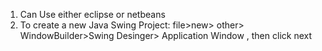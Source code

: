 1) Can Use either eclipse or netbeans
2) To create a new Java Swing Project: file>new> other> WindowBuilder>Swing Desinger> Application Window , then click next 
